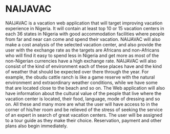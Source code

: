 # NAIJAVAC
NAIJAVAC is a vacation web application that will target improving vacation experience in Nigeria. It will contain at least top 10 or 15 vacation centers in each 36 states in Nigeria with good accommodation facilities where people from far and near can come and spend their vacation. NAIJAVAC will also make a cost analysis of the selected vacation center, and also provide the user with the exchange rate as the targets are Africans and non-Africans who will find it easy to spend less in Nigeria and get more as most of the non-Nigerian currencies have a high exchange rate. NAIJAVAC will also consist of the kind of environment each of these places have and the kind of weather that should be expected over there through the year. For example, the obudu cattle ranch is like a game reserve with the natural environment and extraordinary weather conditions, while we have some that are located close to the beach and so on. The Web application will also have information about the cultural value of the people that live where the vacation center is located, their food, language, mode of dressing and so on. All these and many more are what the user will have access to in the corner of his/her room and be relieved of the stress of seeking the service of an expert in search of great vacation centers. The user will be assigned to a tour guide as they make their choice. Reservation, payment and other plans also begin immediately.
